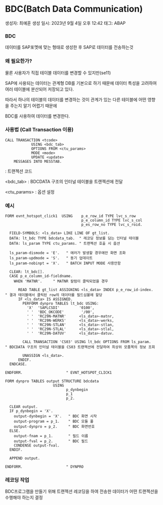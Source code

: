 # BDC(Batch Data Communication)

생성자: 최예훈
생성 일시: 2023년 9월 4일 오후 12:42
태그: ABAP

### BDC

데이터를 SAP포멧에 맞는 형태로 생성한 후 SAP로 데이터를 전송하는것

### 왜 필요한가?

물론 사용자가 직접 테이블 데이터를 변경할 수 있지만(se11)

SAP에 사용되는 데이터는 관계형 DB를 기본으로 하기 때문에 데이터 특성을 고려하여 여러 테이블에 분산되어 저장되고 있다.

따라서 하나의 테이블의 데이터를 변경하는 것이 관계가 있는 다른 테이블에 어떤 영향을 주는지 알기 어렵기 때문에 

BDC를 사용하여 데이터를 변경한다.

### 사용법 (Call Transaction 이용)

```abap
CALL TRANSACTION <tcode>
			USING <bdc_tab>
			OPTIONS FROM <ctu_params>
			MODE <mode>
			UPDATE <update>
	MESSAGES INTO MESSTAB.
```

<tcode> : 트랜젝션 코드

<bdc_tab> : BDCDATA 구조의 인터널 테이블을 트랜젝션에 전달

<ctu_params> : 옵션 설정

### 예시

```abap
FORM evnt_hotspot_click1  USING    p_e_row_id TYPE lvc_s_row
                                   p_e_column_id TYPE lvc_s_col
                                   p_es_row_no TYPE lvc_s_roid.

  FIELD-SYMBOLS: <ls_data> LIKE LINE OF gt_list.
  DATA: lt_bdc TYPE bdcdata_tab.  " 레코딩 정보를 담는 인터널 테이블
  DATA: ls_param TYPE ctu_params. " 트랜젝션 호출 시 옵션

  ls_param-dismode = 'E'.   " 에러가 발생할 경우에만 화면 조화
  ls_param-updmode = 'S'.   " 동기 업데이트
  ls_param-nobinpt = 'X'.   " BATCH INPUT MODE 사용안함

  CLEAR: lt_bdc[].
  CASE p_e_column_id-fieldname.
    WHEN 'MATNR'.     " MATNR 칼럼이 클릭되었을 경우

      READ TABLE gt_list ASSIGNING <ls_data> INDEX p_e_row_id-index.   " 결과 테이블에서 클릭된 row의 데이터를 필드심볼에 할당
      IF <ls_data> IS ASSIGNED.
        PERFORM dynpro TABLES lt_bdc USING:
          'X'  'SAPLCSDI'         '0100',
          ' '  'BDC_OKCODE'        '/00',
          ' '  'RC29N-MATNR'      <ls_data>-matnr,
          ' '  'RC29N-WERKS'      <ls_data>-werks,
          ' '  'RC29N-STLAN'      <ls_data>-stlan,
          ' '  'RC29N-STLAL'      <ls_data>-stlal,
          ' '  'RC29N-DATUV'      <ls_data>-datuv.

        CALL TRANSACTION 'CS03' USING lt_bdc OPTIONS FROM ls_param.   " BDCDATA 구조의 인터널 테이블을 CS03 트랜잭션에 전달하여 최상위 모품목의 정보 조회

        UNASSIGN <ls_data>.
      ENDIF.
  ENDCASE.

ENDFORM.                    " EVNT_HOTSPOT_CLICK1
```

```abap
FORM dynpro TABLES output STRUCTURE bdcdata
                      USING
                            p_dynbegin
                            p_1
                            p_2.

  CLEAR output.
  IF p_dynbegin = 'X'.
    output-dynbegin = 'X'.   " BDC 화면 시작
    output-program = p_1.    " BDC 모듈 풀
    output-dynpro = p_2.     " BDC 화면번호
  ELSE.
    output-fnam = p_1.       " 필드 이름
    output-fval = p_2.       " BDC 필드
    CONDENSE output-fval.
  ENDIF.

  APPEND output.

ENDFORM.                    " DYNPRO
```

### 레코딩 작업

BDC프로그램을 만들기 위해 트랜젝션 레코딩을 하여 전송한 데이터가 어떤 트랜젝션을 수행해야 하는지 결정